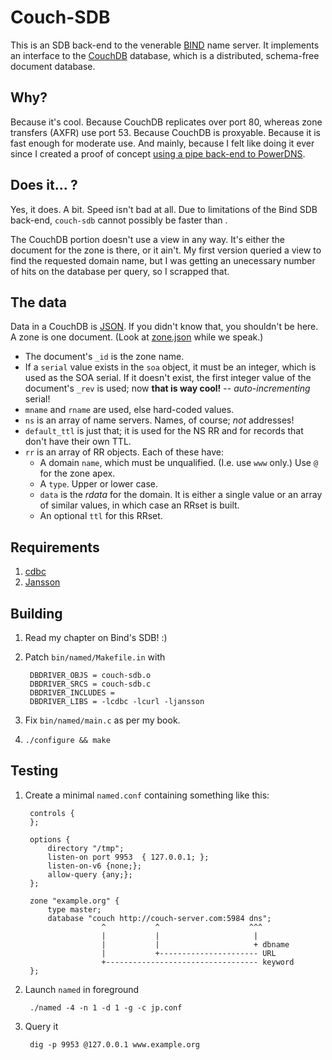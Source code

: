 # Couch-SDB

This is an SDB back-end to the venerable [BIND](http://www.isc.org/software/bind) name server. It implements an interface to the [CouchDB](http://couchdb.apache.org/) database, which is a distributed, schema-free document database.

## Why?

Because it's cool. Because CouchDB replicates over port 80, whereas zone transfers (AXFR) use port 53. Because CouchDB is proxyable. Because it is fast enough for moderate use. And mainly, because I felt like doing it ever since I created a proof of concept [using a pipe back-end to PowerDNS](http://blog.fupps.com/2010/05/05/powerdns-and-a-couchdb-backend/).

## Does it... ?

Yes, it does. A bit. Speed isn't bad at all. Due to limitations of the Bind SDB back-end, `couch-sdb` cannot possibly be faster than <insert-your-favorite-driver-here>. 

The CouchDB portion doesn't use a view in any way. It's either the document for the zone is there, or it ain't. My first version queried a view to find the requested domain name, but I was getting an unecessary number of hits on the database per query, so I scrapped that.

## The data

Data in a CouchDB is [JSON](http://www.json.org/). If you didn't know that, you shouldn't be here. A zone is one document. (Look at [zone.json](couch-sdb/blob/master/zone.json) while we speak.)

* The document's `_id` is the zone name.
* If a `serial` value exists in the `soa` object, it must be an integer, which is used as the SOA serial. If it doesn't exist, the first integer value of the document's `_rev` is used; now **that is way cool!** -- _auto-incrementing_ serial!
* `mname` and `rname` are used, else hard-coded values.
* `ns` is an array of name servers. Names, of course; *not* addresses!
* `default_ttl` is just that; it is used for the NS RR and for records that don't have their own TTL.
* `rr` is an array of RR objects. Each of these have:
  * A domain `name`, which must be unqualified. (I.e. use `www` only.) Use `@` for the zone apex.
  * A `type`. Upper or lower case.
  * `data` is the _rdata_ for the domain. It is either a single value or an array of similar values, in which case an RRset is built.
  * An optional `ttl` for this RRset.


## Requirements

1. [cdbc](http://github.com/jpmens/cdbc)
2. [Jansson](http://www.digip.org/jansson/)

## Building

1. Read my chapter on Bind's SDB! :)
2. Patch `bin/named/Makefile.in` with

		DBDRIVER_OBJS = couch-sdb.o 
		DBDRIVER_SRCS = couch-sdb.c 
		DBDRIVER_INCLUDES = 
		DBDRIVER_LIBS = -lcdbc -lcurl -ljansson

3. Fix `bin/named/main.c` as per my book.
4. `./configure && make`

## Testing

1. Create a minimal `named.conf` containing something like this:

		controls {
		};

		options {
		    directory "/tmp";
		    listen-on port 9953  { 127.0.0.1; };
		    listen-on-v6 {none;};
		    allow-query {any;};
		};

		zone "example.org" {
		    type master;
		    database "couch http://couch-server.com:5984 dns";
		                ^           ^                    ^^^
		                |           |         	          |
		                |           | 	                  + dbname
		               	|           +---------------------- URL
		               	+---------------------------------- keyword
		};

2. Launch `named` in foreground

		./named -4 -n 1 -d 1 -g -c jp.conf

3. Query it

		dig -p 9953 @127.0.0.1 www.example.org
